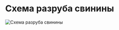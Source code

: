 # Схема разруба свинины

![Схема разруба свинины](/images/Kulinar/Sovet/shema_razruba_svinini.jpg 'Схема разруба свинины')
